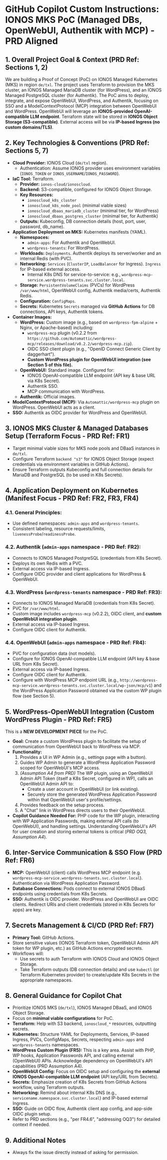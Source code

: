 # GitHub Copilot Custom Instructions: IONOS MKS PoC (Managed DBs, OpenWebUI, Authentik with MCP) - PRD Aligned

## 1. Overall Project Goal & Context (PRD Ref: Sections 1, 2)

We are building a Proof of Concept (PoC) on IONOS Managed Kubernetes (MKS) in region `de/txl`. The project uses Terraform to provision the MKS cluster, an IONOS Managed MariaDB cluster (for WordPress), and an IONOS Managed PostgreSQL cluster (for Authentik). The PoC aims to deploy, integrate, and expose OpenWebUI, WordPress, and Authentik, focusing on SSO and a ModelContextProtocol (MCP) integration between OpenWebUI and WordPress. OpenWebUI will leverage an **IONOS-provided OpenAI-compatible LLM endpoint**. Terraform state will be stored in **IONOS Object Storage (S3-compatible)**. External access will be via **IP-based Ingress (no custom domains/TLS)**.

## 2. Key Technologies & Conventions (PRD Ref: Sections 5, 7)

- **Cloud Provider:** IONOS Cloud (`de/txl` region).
  - Authentication: Assume IONOS provider uses environment variables (`IONOS_TOKEN` or `IONOS_USERNAME`/`IONOS_PASSWORD`).
- **IaC Tool:** Terraform.
  - **Provider:** `ionos-cloud/ionoscloud`.
  - **Backend:** S3-compatible, configured for IONOS Object Storage.
  - **Key Resources:**
    - `ionoscloud_k8s_cluster`
    - `ionoscloud_k8s_node_pool` (minimal viable sizes)
    - `ionoscloud_dbaas_mariadb_cluster` (minimal tier, for WordPress)
    - `ionoscloud_dbaas_postgres_cluster` (minimal tier, for Authentik)
  - **Outputs:** Kubeconfig, DB connection details (host, port, user, password, db_name).
- **Application Deployment on MKS:** Kubernetes manifests (YAML).
  - **Namespaces:**
    - `admin-apps`: For Authentik and OpenWebUI.
    - `wordpress-tenants`: For WordPress.
  - **Workloads:** `Deployments`. Authentik deploys its server/worker and an internal Redis (with PVC).
  - **Networking:** `Services` (`ClusterIP`, `LoadBalancer` for Ingress). `Ingress` for IP-based external access.
    - Internal K8s DNS for service-to-service: e.g., `wordpress-mcp-service.wordpress-tenants.svc.cluster.local`.
  - **Storage:** `PersistentVolumeClaims` (PVCs) for WordPress `/var/www/html`, OpenWebUI config, Authentik media/certs, Authentik Redis.
  - **Configuration:** `ConfigMaps`.
  - **Secrets:** Kubernetes `Secrets` managed via **GitHub Actions** for DB connections, API keys, Authentik tokens.
- **Container Images:**
  - **WordPress:** Custom image (e.g., based on `wordpress-fpm-alpine` + Nginx, or Apache-based) including:
    - `wordpress-mcp` plugin (v0.2.2 from `https://github.com/Automattic/wordpress-mcp/releases/download/v0.2.2/wordpress-mcp.zip`).
    - OIDC SSO client plugin (e.g., "OpenID Connect Generic Client by daggerhart").
    - **Custom WordPress plugin for OpenWebUI integration (see Section 5 of this file).**
  - **OpenWebUI:** Standard image. Configured for:
    - IONOS OpenAI-compatible LLM endpoint (API key & base URL via K8s Secret).
    - Authentik SSO.
    - MCP communication with WordPress.
  - **Authentik:** Official images.
- **ModelContextProtocol (MCP):** Via `Automattic/wordpress-mcp` plugin on WordPress. OpenWebUI acts as a client.
- **SSO:** Authentik as OIDC provider for WordPress and OpenWebUI.

## 3. IONOS MKS Cluster & Managed Databases Setup (Terraform Focus - PRD Ref: FR1)

- Target minimal viable sizes for MKS node pools and DBaaS instances in `de/txl`.
- Configure Terraform `backend "s3"` for IONOS Object Storage (expect credentials via environment variables in GitHub Actions).
- Ensure Terraform outputs Kubeconfig and full connection details for MariaDB and PostgreSQL (to be used in K8s Secrets).

## 4. Application Deployment on Kubernetes (Manifest Focus - PRD Ref: FR2, FR3, FR4)

### 4.1. General Principles:

- Use defined namespaces: `admin-apps` and `wordpress-tenants`.
- Consistent labeling, resource requests/limits, `livenessProbe`/`readinessProbe`.

### 4.2. Authentik (`admin-apps` namespace - PRD Ref: FR2):

- Connects to IONOS Managed PostgreSQL (credentials from K8s Secret).
- Deploys its own Redis with a PVC.
- External access via IP-based Ingress.
- Configure OIDC provider and client applications for WordPress & OpenWebUI.

### 4.3. WordPress (`wordpress-tenants` namespace - PRD Ref: FR3):

- Connects to IONOS Managed MariaDB (credentials from K8s Secret).
- PVC for `/var/www/html`.
- Custom image includes `wordpress-mcp` (v0.2.2), OIDC client, and **custom OpenWebUI integration plugin**.
- External access via IP-based Ingress.
- Configure OIDC client for Authentik.

### 4.4. OpenWebUI (`admin-apps` namespace - PRD Ref: FR4):

- PVC for configuration data (not models).
- Configure for IONOS OpenAI-compatible LLM endpoint (API key & base URL from K8s Secret).
- External access via IP-based Ingress.
- Configure OIDC client for Authentik.
- Configure with WordPress MCP endpoint URL (e.g., `http://wordpress-mcp-service.wordpress-tenants.svc.cluster.local/wp-json/mcp/v1`) and the WordPress Application Password obtained via the custom WP plugin flow (see Section 5).

## 5. WordPress-OpenWebUI Integration (Custom WordPress Plugin - PRD Ref: FR5)

This is a **NEW DEVELOPMENT PIECE** for the PoC.

- **Goal:** Create a custom WordPress plugin to facilitate the setup of communication from OpenWebUI back to WordPress via MCP.
- **Functionality:**
  1.  Provides a UI in WP Admin (e.g., settings page with a button).
  2.  Guides WP Admin to generate a WordPress Application Password scoped for OpenWebUI's MCP access.
  3.  _(Assumption A4 from PRD)_ The WP plugin, using an OpenWebUI Admin API Token (itself a K8s Secret, configured in WP), calls an OpenWebUI Admin API to:
      - Create a user account in OpenWebUI (or link existing).
      - Securely store the generated WordPress Application Password within that OpenWebUI user's profile/settings.
  4.  Provides feedback on the setup process.
  5.  A "Chat" link in WordPress directs users to their OpenWebUI.
- **Copilot Guidance Needed For:** PHP code for the WP plugin, interacting with WP Application Passwords, making external API calls (to OpenWebUI), and handling settings. Understanding OpenWebUI's API for user creation and storing external tokens is critical (_PRD OQ3, Assumption A4_).

## 6. Inter-Service Communication & SSO Flow (PRD Ref: FR6)

- **MCP:** OpenWebUI (client) calls WordPress MCP endpoint (e.g. `wordpress-mcp-service.wordpress-tenants.svc.cluster.local`). Authentication via WordPress Application Password.
- **Database Connections:** Pods connect to external IONOS DBaaS endpoints using credentials from K8s Secrets.
- **SSO:** Authentik is OIDC provider. WordPress and OpenWebUI are OIDC clients. Redirect URIs and client credentials (stored in K8s Secrets for apps) are key.

## 7. Secrets Management & CI/CD (PRD Ref: FR7)

- **Primary Tool:** GitHub Actions.
- Store sensitive values (IONOS Terraform token, OpenWebUI Admin API token for WP plugin, etc.) as GitHub Actions encrypted secrets.
- Workflows will:
  - Use secrets to auth Terraform with IONOS Cloud and IONOS Object Storage.
  - Take Terraform outputs (DB connection details) and use `kubectl` (or Terraform Kubernetes provider) to create/update K8s Secrets in the appropriate namespaces.

## 8. General Guidance for Copilot Chat

- Prioritize IONOS MKS (`de/txl`), IONOS Managed DBaaS, and IONOS Object Storage.
- Focus on **minimal viable configurations** for PoC.
- **Terraform:** Help with S3 backend, `ionoscloud_*` resources, outputting secrets.
- **Kubernetes:** Structure YAML for Deployments, Services, IP-based Ingress, PVCs, ConfigMaps, Secrets, respecting `admin-apps` and `wordpress-tenants` namespaces.
- **WordPress Custom Plugin (FR5):** This is a key area. Assist with PHP, WP hooks, Application Passwords API, and calling external (OpenWebUI) APIs. Acknowledge dependency on OpenWebUI's API capabilities (PRD Assumption A4).
- **OpenWebUI Config:** Focus on OIDC setup and configuring the **external IONOS OpenAI-compatible LLM endpoint** (API key/URL from Secrets).
- **Secrets:** Emphasize creation of K8s Secrets from GitHub Actions workflow, using Terraform outputs.
- **Networking:** Remind about internal K8s DNS (e.g., `servicename.namespace.svc.cluster.local`) and IP-based external Ingress.
- **SSO:** Guide on OIDC flow, Authentik client app config, and app-side OIDC plugin setup.
- Refer to PRD sections (e.g., "per FR4.6", "addressing OQ3") for detailed context if needed.

## 9. Additional Notes

- Always fix the issue directly instead of asking for permission.
